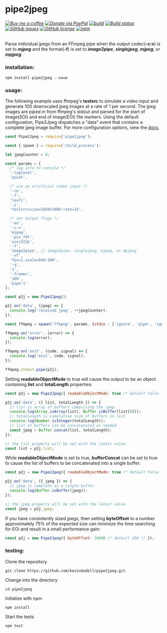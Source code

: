 # pipe2jpeg
###### [![Buy me a coffee](https://img.shields.io/badge/-buy%20me%20a%20coffee-red?logo=buy%20me%20a%20coffee)](https://buymeacoffee.com/kevinGodell) [![Donate via PayPal](https://img.shields.io/badge/Donate-Paypal-blue)](https://www.paypal.com/donate/?business=HTMERJAFHJJEU&no_recurring=0&item_name=support+open+source+software+development&currency_code=USD) [![build](https://github.com/kevinGodell/pipe2jpeg/actions/workflows/node.js.yml/badge.svg)](https://github.com/kevinGodell/pipe2jpeg/actions/workflows/node.js.yml) [![Build status](https://ci.appveyor.com/api/projects/status/jbqs74nnvc1x7v9u/branch/master?svg=true)](https://ci.appveyor.com/project/kevinGodell/pipe2jpeg/branch/master) [![GitHub issues](https://img.shields.io/github/issues/kevinGodell/pipe2jpeg.svg)](https://github.com/kevinGodell/pipe2jpeg/issues) [![GitHub license](https://img.shields.io/badge/license-MIT-blue.svg)](https://raw.githubusercontent.com/kevinGodell/pipe2jpeg/master/LICENSE)  [![npm](https://img.shields.io/npm/dt/pipe2jpeg.svg?style=flat-square)](https://www.npmjs.com/package/pipe2jpeg)
Parse individual jpegs from an FFmpeg pipe when the output codec(**-c:v**) is set to ***mjpeg*** and the format(**-f**) is set to ***image2pipe***, ***singlejpeg***, ***mjpeg***, or ***mpjpeg***.
### installation:
```
npm install pipe2jpeg --save
```
### usage:
The following example uses ffmpeg's **testsrc** to simulate a video input and generate 100 downscaled jpeg images at a rate of 1 per second. The jpeg images are piped in from ffmpeg's stdout and parsed for the start of image(SOI) and end of image(EOI) file markers. Using the default configuration, Pipe2Jpeg dispatches a "data" event that contains a complete jpeg image buffer. For more configuration options, view the [docs](https://kevingodell.github.io/pipe2jpeg/Pipe2Jpeg.html).
```javascript
const Pipe2Jpeg = require('pipe2jpeg');

const { spawn } = require('child_process');

let jpegCounter = 0;

const params = [
  /* log info to console */
  '-loglevel',
  'quiet',

  /* use an artificial video input */
  '-re',
  '-f',
  'lavfi',
  '-i',
  'testsrc=size=1920x1080:rate=15',

  /* set output flags */
  '-an',
  '-c:v',
  'mjpeg',
  '-pix_fmt',
  'yuvj422p',
  '-f',
  'image2pipe', // image2pipe, singlejpeg, mjpeg, or mpjpeg
  '-vf',
  'fps=1,scale=640:360',
  '-q',
  '1',
  '-frames',
  '100',
  'pipe:1'
];

const p2j = new Pipe2Jpeg();

p2j.on('data', (jpeg) => {
  console.log('received jpeg', ++jpegCounter);
});

const ffmpeg = spawn('ffmpeg', params, {stdio : ['ignore', 'pipe', 'ignore']});

ffmpeg.on('error', (error) => {
  console.log(error);
});

ffmpeg.on('exit', (code, signal) => {
  console.log('exit', code, signal);
});

ffmpeg.stdout.pipe(p2j);
```
Setting **readableObjectMode** to true will cause the output to be an object containing **list** and **totalLength** properties:
```javascript
const p2j = new Pipe2Jpeg({ readableObjectMode: true /* default false */ });

p2j.on('data', ({ list, totalLength }) => {
  // list is array of buffers comprising the jpeg
  console.log(Array.isArray(list), Buffer.isBuffer(list[0]));
  // totalLength is cumulative size of buffers in list
  console.log(Number.isInteger(totalLength));
  // list of buffers can be concatenated as needed
  const jpeg = Buffer.concat(list, totalLength);
});

// the list property will be set with the latest value
const list = p2j.list;
```
While **readableObjectMode** is set to true, **bufferConcat** can be set to true to cause the list of buffers to be concatenated into a single buffer:
```javascript
const p2j = new Pipe2Jpeg({ readableObjectMode: true /* default false */, bufferConcat: true /* default false */ });

p2j.on('data', ({ jpeg }) => {
  // jpeg is complete as a single buffer
  console.log(Buffer.isBuffer(jpeg));
});

// the jpeg property will be set with the latest value
const jpeg = p2j.jpeg;
```
If you have consistently sized jpegs, then setting **byteOffset** to a number approximately 75% of the expected size can minimize the time searching for EOI and result in a small performance gain:
```javascript
const p2j = new Pipe2Jpeg({ byteOffset: 10000 /* default 200 */ });
```
### testing:
Clone the repository
```
git clone https://github.com/kevinGodell/pipe2jpeg.git
```
Change into the directory
```
cd pipe2jpeg
```
Initialize with npm
```
npm install
```
Start the tests
```
npm test
```
